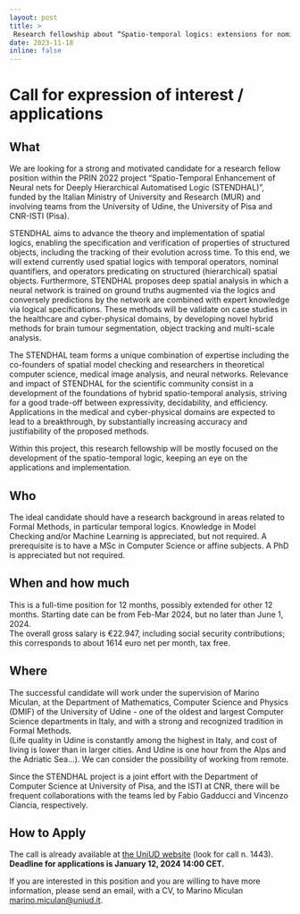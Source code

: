 ```yaml
---
layout: post
title: >
 Research fellowship about “Spatio-temporal logics: extensions for nominal quantification and hierarchical structures” - deadline Jan 12, 2024
date: 2023-11-18
inline: false
---
```

# Call for expression of interest / applications 

## What
We are looking for a strong and motivated candidate for a research fellow position within the PRIN 2022 project “Spatio-Temporal Enhancement of Neural nets for Deeply Hierarchical Automatised Logic (STENDHAL)”, funded by the Italian Ministry of University and Research (MUR) and involving teams from the University of Udine, the University of Pisa and CNR-ISTI (Pisa).

STENDHAL aims to advance the theory and implementation of spatial logics, enabling the specification and verification of properties of structured objects, including the tracking of their evolution across time. To this end, we will extend currently used spatial logics with temporal operators, nominal quantifiers, and operators predicating on structured (hierarchical) spatial objects. Furthermore, STENDHAL proposes deep spatial analysis in which a neural network is trained on ground truths augmented via the logics and conversely predictions by the network are combined with expert knowledge via logical specifications. These methods will be validate on case studies in the healthcare and cyber-physical domains, by developing novel hybrid methods for brain tumour segmentation, object tracking and multi-scale analysis.

The STENDHAL team forms a unique combination of expertise including the co-founders of spatial model checking and researchers in theoretical computer science, medical image analysis, and neural networks. Relevance and impact of STENDHAL for the scientific community consist in a development of the foundations of hybrid spatio-temporal analysis, striving for a good trade-off between expressivity, decidability, and efficiency. Applications in the medical and cyber-physical domains are expected to lead to a breakthrough, by substantially increasing accuracy and justifiability of the proposed methods. 

Within this project, this research fellowship will be mostly focused on the development of the spatio-temporal logic, keeping an eye on the applications and implementation.

## Who

The ideal candidate should have a research background in areas related to Formal Methods, in particular temporal logics.
Knowledge in Model Checking and/or Machine Learning is appreciated, but not required.
A prerequisite is to have a MSc in Computer Science or affine subjects.  A PhD is appreciated but not required.

## When and how much

This is a full-time position for 12 months, possibly extended for other 12 months.
Starting date can be from Feb-Mar 2024, but no later than June 1, 2024.  
The overall gross salary is €22.947, including social security contributions; this corresponds to about 1614 euro net per month, tax free. 

## Where

The successful candidate will work under the supervision of Marino Miculan, at the Department of Mathematics, Computer Science and Physics (DMIF) of the University of Udine - one of the oldest and largest Computer Science departments in Italy, and with a strong and recognized tradition in Formal Methods.  
(Life quality in Udine is constantly among the highest in Italy, and cost of living is lower than in larger cities. And Udine is one hour from the Alps and the Adriatic Sea…).
We can consider the possibility of working from remote.

Since the STENDHAL project is a joint effort with the Department of Computer Science at University of Pisa, and the ISTI at CNR, there will be frequent collaborations with the teams led by Fabio Gadducci and Vincenzo Ciancia, respectively.

## How to Apply

The call is already available at [the UniUD website](https://www.uniud.it/it/albo-ufficiale) (look for call n. 1443). **Deadline for applications is January 12, 2024 14:00 CET.**

If you are interested in this position and you are willing to have more information, please send an email, with a CV, to Marino Miculan [marino.miculan@uniud.it](mailto:marino.miculan@uniud.it).

